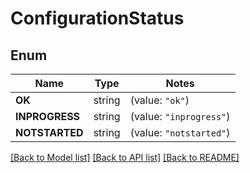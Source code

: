 # ConfigurationStatus

## Enum
Name | Type | Notes
------------ | ------------- | -------------
**OK** | string | (value: `"ok"`)
**INPROGRESS** | string | (value: `"inprogress"`)
**NOTSTARTED** | string | (value: `"notstarted"`)


[[Back to Model list]](../README.md#documentation-for-models) [[Back to API list]](../README.md#documentation-for-api-endpoints) [[Back to README]](../README.md)


